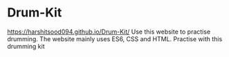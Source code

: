 # Drum-Kit

https://harshitsood094.github.io/Drum-Kit/  Use this website to practise drumming. 
The website mainly uses ES6, CSS and HTML. Practise with this drumming kit
